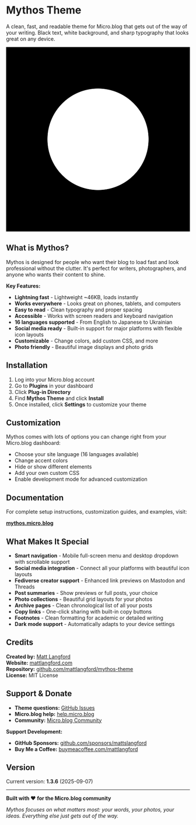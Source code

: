 # Mythos Theme

A clean, fast, and readable theme for Micro.blog that gets out of the way of your writing. Black text, white background, and sharp typography that looks great on any device.

![Mythos Theme Screenshot](screenshot.png)

## What is Mythos?

Mythos is designed for people who want their blog to load fast and look professional without the clutter. It's perfect for writers, photographers, and anyone who wants their content to shine.

**Key Features:**
- **Lightning fast** - Lightweight ~46KB, loads instantly
- **Works everywhere** - Looks great on phones, tablets, and computers  
- **Easy to read** - Clean typography and proper spacing
- **Accessible** - Works with screen readers and keyboard navigation
- **16 languages supported** - From English to Japanese to Ukrainian
- **Social media ready** - Built-in support for major platforms with flexible icon layouts
- **Customizable** - Change colors, add custom CSS, and more
- **Photo friendly** - Beautiful image displays and photo grids

## Installation

1. Log into your Micro.blog account
2. Go to **Plugins** in your dashboard  
3. Click **Plug-in Directory**
4. Find **Mythos Theme** and click **Install**
5. Once installed, click **Settings** to customize your theme

## Customization

Mythos comes with lots of options you can change right from your Micro.blog dashboard:

- Choose your site language (16 languages available)
- Change accent colors  
- Hide or show different elements
- Add your own custom CSS
- Enable development mode for advanced customization

## Documentation

For complete setup instructions, customization guides, and examples, visit:

**[mythos.micro.blog](https://mythos.micro.blog)**

## What Makes It Special

- **Smart navigation** - Mobile full-screen menu and desktop dropdown with scrollable support
- **Social media integration** - Connect all your platforms with beautiful icon layouts
- **Fediverse creator support** - Enhanced link previews on Mastodon and Threads
- **Post summaries** - Show previews or full posts, your choice
- **Photo collections** - Beautiful grid layouts for your photos
- **Archive pages** - Clean chronological list of all your posts  
- **Copy links** - One-click sharing with built-in copy buttons
- **Footnotes** - Clean formatting for academic or detailed writing
- **Dark mode support** - Automatically adapts to your device settings

## Credits

**Created by:** [Matt Langford](https://mattlangford.com)  
**Website:** [mattlangford.com](https://mattlangford.com)  
**Repository:** [github.com/mattlangford/mythos-theme](https://github.com/mattlangford/mythos-theme)  
**License:** MIT License

## Support & Donate

- **Theme questions:** [GitHub Issues](https://github.com/mattlangford/mythos-theme/issues)
- **Micro.blog help:** [help.micro.blog](https://help.micro.blog)
- **Community:** [Micro.blog Community](https://help.micro.blog/)

**Support Development:**
- **GitHub Sponsors:** [github.com/sponsors/mattslangford](https://github.com/sponsors/mattslangford)
- **Buy Me a Coffee:** [buymeacoffee.com/mattlangford](https://buymeacoffee.com/mattlangford)

## Version

Current version: **1.3.6** (2025-09-07)

---

**Built with ❤️ for the Micro.blog community**

*Mythos focuses on what matters most: your words, your photos, your ideas. Everything else just gets out of the way.*